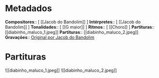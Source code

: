 # Metadados

**Compositores**:: [ [[Jacob do Bandolim]]  ]
**Intérpretes**:: [ [[Jacob do Bandolim]] ]
**Tonalidades**:: [ [[G maior]] ]
**Ritmos**:: [ [[Choro]] ]
**Partituras**:: [[diabinho_maluco_1.jpeg]]
**Partituras**:: [[diabinho_maluco_2.jpeg]]
**Gravações**:: [Original por Jacob do Bandolim](https://www.youtube.com/watch?v=x5eSUb_7R6E)

# Partituras
![[diabinho_maluco_1.jpeg]]
![[diabinho_maluco_2.jpeg]]